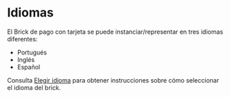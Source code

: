 # Idiomas

El Brick de pago con tarjeta se puede instanciar/representar en tres idiomas diferentes:

* Portugués
* Inglés 
* Español

Consulta [Elegir idioma](/developers/es/docs/checkout-bricks-beta/additional-customization/select-language) para obtener instrucciones sobre cómo seleccionar el idioma del brick.
